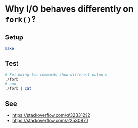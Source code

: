 # Why I/O behaves differently on `fork()`?

## Setup

```sh
make
```

## Test

```sh
# Following two commands show different outputs
./fork
# and
./fork | cat
```

## See

* https://stackoverflow.com/q/32331292
* https://stackoverflow.com/a/2530870

